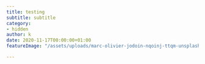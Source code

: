 ```yaml
---
title: testing
subtitle: subtitle
category:
- hidden
author: k
date: 2020-11-17T00:00:00+01:00
featureImage: "/assets/uploads/marc-olivier-jodoin-nqoinj-ttqm-unsplash.jpg"

---
```

